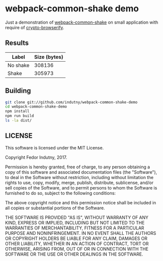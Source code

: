 # webpack-common-shake demo

Just a demonstration of [webpack-common-shake][0] on small application with
require of [crypto-browserify][1].

## Results

| Label    | Size (bytes) |
| -------- | ------------ |
| No shake | 308136       |
| Shake    | 305973       |

## Building

```sh
git clone git://github.com/indutny/webpack-common-shake-demo
cd webpack-common-shake-demo
npm install
npm run build
ls -la dist/
```

## LICENSE

This software is licensed under the MIT License.

Copyright Fedor Indutny, 2017.

Permission is hereby granted, free of charge, to any person obtaining a
copy of this software and associated documentation files (the
"Software"), to deal in the Software without restriction, including
without limitation the rights to use, copy, modify, merge, publish,
distribute, sublicense, and/or sell copies of the Software, and to permit
persons to whom the Software is furnished to do so, subject to the
following conditions:

The above copyright notice and this permission notice shall be included
in all copies or substantial portions of the Software.

THE SOFTWARE IS PROVIDED "AS IS", WITHOUT WARRANTY OF ANY KIND, EXPRESS
OR IMPLIED, INCLUDING BUT NOT LIMITED TO THE WARRANTIES OF
MERCHANTABILITY, FITNESS FOR A PARTICULAR PURPOSE AND NONINFRINGEMENT. IN
NO EVENT SHALL THE AUTHORS OR COPYRIGHT HOLDERS BE LIABLE FOR ANY CLAIM,
DAMAGES OR OTHER LIABILITY, WHETHER IN AN ACTION OF CONTRACT, TORT OR
OTHERWISE, ARISING FROM, OUT OF OR IN CONNECTION WITH THE SOFTWARE OR THE
USE OR OTHER DEALINGS IN THE SOFTWARE.

[0]: https://github.com/indutny/webpack-common-shake
[1]: https://github.com/crypto-browserify/crypto-browserify
